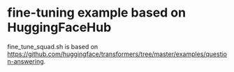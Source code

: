 # fine-tuning example based on HuggingFaceHub

fine_tune_squad.sh is based on <a href="https://github.com/huggingface/transformers/tree/master/examples/question-answering">https://github.com/huggingface/transformers/tree/master/examples/question-answering</a>.
